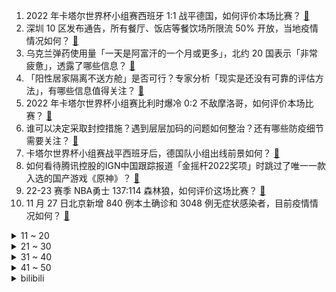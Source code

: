 1. 2022 年卡塔尔世界杯小组赛西班牙 1:1 战平德国，如何评价本场比赛？ [:link:](https://www.zhihu.com/question/569211844)
2. 深圳 10 区发布通告，所有餐厅、饭店等餐饮场所限流 50% 开放，当地疫情情况如何？ [:link:](https://www.zhihu.com/question/569132304)
3. 乌克兰弹药使用量「一天是阿富汗的一个月或更多」，北约 20 国表示「非常疲惫」，透露了哪些信息？ [:link:](https://www.zhihu.com/question/569169421)
4. 「阳性居家隔离不送方舱」是否可行？专家分析「现实是还没有可靠的评估方法」，有哪些信息值得关注？ [:link:](https://www.zhihu.com/question/569313732)
5. 2022 年卡塔尔世界杯小组赛比利时爆冷 0:2 不敌摩洛哥，如何评价本场比赛？ [:link:](https://www.zhihu.com/question/569193985)
6. 谁可以决定采取封控措施？遇到层层加码的问题如何整治？还有哪些防疫细节需要关注？ [:link:](https://www.zhihu.com/question/569151736)
7. 卡塔尔世界杯小组赛战平西班牙后，德国队小组出线前景如何？ [:link:](https://www.zhihu.com/question/569296787)
8. 如何看待腾讯控股的IGN中国跟踪报道「金摇杆2022奖项」时跳过了唯一一款入选的国产游戏《原神》？ [:link:](https://www.zhihu.com/question/568352485)
9. 22-23 赛季 NBA勇士 137:114 森林狼，如何评价这场比赛？ [:link:](https://www.zhihu.com/question/569294611)
10. 11 月 27 日北京新增 840 例本土确诊和 3048 例无症状感染者，目前疫情情况如何？ [:link:](https://www.zhihu.com/question/569314734)
<details>
<summary>11 ~ 20</summary>

11. 为何很多家庭都张贴了世界地图？ [:link:](https://www.zhihu.com/question/439647670)
12. 北大学者发现「经常喝牛奶，增加中国人肝癌和乳腺癌风险」，如何从医学角度解读？怎样喝更健康？ [:link:](https://www.zhihu.com/question/569314569)
13. 俄军中将称「美国正将生物实验室转移至第三国」，意味着什么？如若发生事故将会带来哪些影响？ [:link:](https://www.zhihu.com/question/569170843)
14. 九鼎存不存在，存在的话，是一个叫做九鼎的鼎还是九个鼎，为什么掉进洛河就找不到了呢，为什么历代没有寻找? [:link:](https://www.zhihu.com/question/31226914)
15. 如何看待北京市表示临时管控第一时间向群众发公告，原则上不超过 24 小时？这一规定的主要依据是什么？ [:link:](https://www.zhihu.com/question/569186278)
16. 因要求入职三个月才能交五险一金，西安女子婉拒 HR 后被斥「做你的微商去」，如何看待此行为？是否违法？ [:link:](https://www.zhihu.com/question/568356347)
17. 武侠江湖气息十足的诗词有哪些？ [:link:](https://www.zhihu.com/question/308413724)
18. 大学为何频繁撤销专业？ [:link:](https://www.zhihu.com/question/567608540)
19. 网传「中药感冒药卖断货药材要暴涨」，业内人士回应称「确实涨了，但不多」，哪些信息值得关注？ [:link:](https://www.zhihu.com/question/568808509)
20. 日本球迷在世界杯打扫看台获盛赞，日本富豪怒斥「是令人恶心的奴性，只是自我满足」，如何看待这一言论？ [:link:](https://www.zhihu.com/question/568993108)
</details>
<details>
<summary>21 ~ 30</summary>

21. 游戏本能不能取消键盘、电池来获得更大的空间用到性能和散热上? [:link:](https://www.zhihu.com/question/568661591)
22. 兰州一采样人员核酸阳性，官方通报称「其系医院检验士，已成立调查组」，有哪些信息值得关注？ [:link:](https://www.zhihu.com/question/569179513)
23. 马克龙将告诉拜登「别想既要我们在对华问题上帮你，又对我们实施通胀法案」，马克龙此番言论意味着什么？ [:link:](https://www.zhihu.com/question/569140100)
24. 「郑好办APP」回应「奥特曼可查询核酸结果」，称其核酸结果查询模块已升级完善，如何看待这一事件？ [:link:](https://www.zhihu.com/question/569134838)
25. 问英国人are you english(英格兰人除外）英国人会生气吗？ [:link:](https://www.zhihu.com/question/264998519)
26. 女子起早贪黑苦干 12 年赚钱给弟弟买车买房称「等他结婚再考虑自己」，如何看待此事？反映了哪些问题？ [:link:](https://www.zhihu.com/question/569143535)
27. 中央气象台发布寒潮最高等级橙色预警，我国大部地区将剧烈降温，多地有冻雨，我们该如何做好防范？ [:link:](https://www.zhihu.com/question/569185415)
28. 中国航天为什么在这两年密集发射？ [:link:](https://www.zhihu.com/question/493944281)
29. 首轮爆冷的亚洲球队沙特、日本小组赛第二轮都输了，它们的出线形势如何？如何评价两队两轮的技战术？ [:link:](https://www.zhihu.com/question/569194524)
30. 2022 年卡塔尔世界杯小组赛克罗地亚 4:1 加拿大送对手出局，如何评价本场比赛？ [:link:](https://www.zhihu.com/question/569211731)
</details>
<details>
<summary>31 ~ 40</summary>

31. 9 岁女童因不爱学习被妈妈丢高铁站，如何看待母亲的教育方式？孩子不爱学习该怎么办？ [:link:](https://www.zhihu.com/question/568786864)
32. 作为足球爱好者，你家都准备了什么看球时「解救嘴巴寂寞」的美食？ [:link:](https://www.zhihu.com/question/566849559)
33. 如何看待游戏《百面千相》11月27日实机演示直播？ [:link:](https://www.zhihu.com/question/568829205)
34. 2022 年卡塔尔世界杯小组赛日本 0:1 不敌哥斯达黎加，如何评价本场比赛？ [:link:](https://www.zhihu.com/question/569180000)
35. 神舟十五号瞄准 11 月 29 日发射，航天员为费俊龙、邓清明 、张陆，他们将完成哪些任务？ [:link:](https://www.zhihu.com/question/569318540)
36. 奈雪的茶更换中文名及 Logo，此前名创优品、元气森林也曾「去日化」整改，如何看待这一转变？ [:link:](https://www.zhihu.com/question/568783601)
37. 如何评价 2022 ICPC 济南站？ [:link:](https://www.zhihu.com/question/568201615)
38. 奔驰推出电动车加速订阅费，一年收费 1200 美元 ，如何看待这一收费？这一营销模式对行业有何影响？ [:link:](https://www.zhihu.com/question/568791499)
39. 退休后你有哪些想继续去实现的愿望？ [:link:](https://www.zhihu.com/question/568663989)
40. 有哪些充满禅意，耐人寻味的诗词？ [:link:](https://www.zhihu.com/question/457732856)
</details>
<details>
<summary>41 ~ 50</summary>

41. 贵州「杀妻灭子案」重审，「合谋情人」到庭，办案民警接受法庭调查，具体进展如何？有什么信息值得关注？ [:link:](https://www.zhihu.com/question/568766728)
42. 二战一个德国满编精锐装甲师（1943 年末配置）在平原能击溃几个同年代的满编日军师团？ [:link:](https://www.zhihu.com/question/568793246)
43. 11 月 27 日重庆新增本土感染病例「238+9447」例，目前当地疫情情况如何？ [:link:](https://www.zhihu.com/question/569315427)
44. 猫为什么被阉割能活的更久？人类有没有类似的情况，切掉某个器官能活的更久这样？ [:link:](https://www.zhihu.com/question/568964969)
45. 鹤壁 16 岁女生遭霸凌后续「校长等多人被处理」，涉案学生被开除，未成年校园霸凌应受到什么惩罚？ [:link:](https://www.zhihu.com/question/568372255)
46. 两部门发文对异地携带以及寄递电子烟产品、雾化物、电子烟用烟碱等实行限量管理，将会带来哪些改变？ [:link:](https://www.zhihu.com/question/568360009)
47. 嫦娥五号月壤研究取得新进展，首次发现撞击成因的亚微米级磁铁矿，这一发现有哪些意义？ [:link:](https://www.zhihu.com/question/568613187)
48. 如何评价傅东育执导、赵丽颖主演的电视剧《风吹半夏》？ [:link:](https://www.zhihu.com/question/569187526)
49. 不是说4K显示器最好是32寸么？ [:link:](https://www.zhihu.com/question/389038343)
50. 为控制移民数量，英国拟收紧留学生签证政策，将带来哪些影响? [:link:](https://www.zhihu.com/question/569160583)
</details><details>
<summary>bilibili</summary>

1. 羊村（2） [:link:](//www.bilibili.com/video/BV1yG4y1R7aA)
2. 无屏风表演《口技》还原文言文 ！！！ [:link:](//www.bilibili.com/video/BV1JD4y1e7Q4)
3. 自己做个深渊茶几，好像在家打了两口井 [:link:](//www.bilibili.com/video/BV1AG411F7eF)
4. 密室员工:“放心，我很敬业的” [:link:](//www.bilibili.com/video/BV13W4y1s7Y6)
5. 《原神》3.3版本PV：「六入尽明，诸相皆无」 [:link:](//www.bilibili.com/video/BV12K411975v)
6. 这可能是我这辈子距离梅西最近的一次 [:link:](//www.bilibili.com/video/BV1qR4y1o7WW)
7. ⚡反 向 广 告⚡ [:link:](//www.bilibili.com/video/BV14e4y1g7yD)
8. 致敬经典！马嘉祺翻唱亚洲第一男高音张雨生《我期待》 [:link:](//www.bilibili.com/video/BV1xG411M7hX)
9. 点进来爽！《每个眼神都只身荒野》宋亚轩炸翻舞台！ [:link:](//www.bilibili.com/video/BV12g411p7N3)
10. 头 号 洒 家 [:link:](//www.bilibili.com/video/BV1zg411p7Hp)
<details>
<summary>11 ~ 20</summary>

11. 加价之王惨败！丰田埃尔法对撞岚图梦想家 [:link:](//www.bilibili.com/video/BV11P411u7bK)
12. 疯油精，全款拿下 [:link:](//www.bilibili.com/video/BV1ZM411r7n7)
13. 当 代 热 门 网 络 视 频 现 状 [:link:](//www.bilibili.com/video/BV1Mg411i7K6)
14. 我带过的奇葩游客 [:link:](//www.bilibili.com/video/BV1J44y1X7dr)
15. 我收容了MC主世界的所有BOSS！！！ [:link:](//www.bilibili.com/video/BV1aP4y1X7XU)
16. 小猫咪打架能有多上头？吃了暗亏的喵师傅，还爆了件“装备”！ [:link:](//www.bilibili.com/video/BV1f24y1C7Ms)
17. 这都是啥...？厕纸地狱！2023年1月新番导视！【泛式】 [:link:](//www.bilibili.com/video/BV1RW4y1H7hL)
18. 绝了！好吃到爆！【肥牛白菜千层锅】一锅鲜到眉毛掉！ [:link:](//www.bilibili.com/video/BV1kW4y1H77k)
19. 【医学博士】危急情况如何自救？I 这条视频关键时刻能救你一命 [:link:](//www.bilibili.com/video/BV1N84y1y7qz)
20. 如此敏感 [:link:](//www.bilibili.com/video/BV1X14y1J72p)
</details>
<details>
<summary>21 ~ 30</summary>

21. 男性可以娶4个老婆？想去卡塔尔打工？别再瞎吹这个石油帝国了！【洞察社会系列80】 [:link:](//www.bilibili.com/video/BV1TK411R7bN)
22. “来查我们家！”好的，收到～ [:link:](//www.bilibili.com/video/BV1AM411k7Xu)
23. ⚡️监 狱 哥 哥⚡️ [:link:](//www.bilibili.com/video/BV1e8411L7CH)
24. 店里卖1588的招牌菜，自己在家做，居然只花了。。。 [:link:](//www.bilibili.com/video/BV17M411r7Sc)
25. 下次就算泥塘里有黄金～我都不下去摸了！ [:link:](//www.bilibili.com/video/BV1tD4y1s7SE)
26. 【warma】太恐怖了！才玩一下就天亮了 [:link:](//www.bilibili.com/video/BV1X3411f7jK)
27. 50斤蔬菜能做出多少蔬菜粉？帅小伙买来尝试，发现.... [:link:](//www.bilibili.com/video/BV12d4y1t7a8)
28. 求求你别玩假原神了！这才是真原神！草神逆袭！ [:link:](//www.bilibili.com/video/BV1v84y1r7sR)
29. 【危机合约#11】全网首杀 赝波行动登顶36  锐眼破虚浪 飞雪凝赝波 [:link:](//www.bilibili.com/video/BV1x8411L7i6)
30. 【36氪】为什么我们看病花了这么多钱，医院依旧不挣钱？ [:link:](//www.bilibili.com/video/BV1RK411d7KD)
</details>
<details>
<summary>31 ~ 40</summary>

31. 万物皆可名画 [:link:](//www.bilibili.com/video/BV19G4y1d7LF)
32. 挑战成为一只世界杯吉祥物 [:link:](//www.bilibili.com/video/BV1r841177sG)
33. 中式rap [:link:](//www.bilibili.com/video/BV1mW4y1W7XH)
34. 顶级饭店的糖醋排骨秘方，没想到这么简单！秘诀只有这2点！ [:link:](//www.bilibili.com/video/BV17e4y1g76f)
35. 未成年人沉迷游戏得到解决：不再玩游戏，而是看短视频 [:link:](//www.bilibili.com/video/BV1FP4y1d7EH)
36. 我们飞了10000公里！探秘巴黎地标，埃菲尔铁塔餐厅！ [:link:](//www.bilibili.com/video/BV1wP411u747)
37. 我的世界：矛盾的佛系种子，啥也没有，但又好像什么都有 [:link:](//www.bilibili.com/video/BV1WM411k7Gq)
38. 卡琳娜大型玩火现场！内含想删社死镜头，学会的第一个谐音梗竟是“紫腚大火”？ [:link:](//www.bilibili.com/video/BV1hM411r7Z5)
39. 我又找了一堆UP重考科目二，公布成绩的时候我震惊了... [:link:](//www.bilibili.com/video/BV18P411u7Xa)
40. 【Zc故事】强 人 锁 男 [:link:](//www.bilibili.com/video/BV1GM411r7Va)
</details>
<details>
<summary>41 ~ 50</summary>

41. 悲壮！武松断臂！百战英雄士，生平志未降！《水浒传》P48 [:link:](//www.bilibili.com/video/BV1m44y1X7da)
42. 【鞠婧祎】221125 东方风云榜 恋爱告急直拍 [:link:](//www.bilibili.com/video/BV1XD4y1e7r3)
43. 狗熊岭之谜即将揭晓...就在2023春节！～ [:link:](//www.bilibili.com/video/BV1s841177nQ)
44. 自制可以辅助做菜按摩的机械外骨骼 [:link:](//www.bilibili.com/video/BV16P411u7df)
45. 在？随个份子？（当我的好兄弟在我的婚礼上顺便结了个婚） [:link:](//www.bilibili.com/video/BV1WR4y1Z7R5)
46. 是的，我有个破吉尼斯世界纪录的朋友了（下集） [:link:](//www.bilibili.com/video/BV1dv4y117j7)
47. 最炫原神风变装 [:link:](//www.bilibili.com/video/BV1n24y1C7Kj)
48. 勇敢小狗 负重前行 [:link:](//www.bilibili.com/video/BV1j44y1X74L)
49. 接小人退散螂宝 [:link:](//www.bilibili.com/video/BV1kR4y1o7jg)
50. 【危机合约#11】赝波强杀 危机等级36 “不畏苦暗” [:link:](//www.bilibili.com/video/BV1V44y1D7kX)
</details>
<details>
<summary>51 ~ 60</summary>

51. 【特效熟】New Cydonia - Vox Akuma Cover【Vox Akuma/NIJISANJI EN】 [:link:](//www.bilibili.com/video/BV1qg411p7Sm)
52. 今年冬天吃烤地瓜了吗 [:link:](//www.bilibili.com/video/BV16M411r7Z7)
53. 男友在你面前VS男友在闺蜜面前 [:link:](//www.bilibili.com/video/BV1Q44y1X7hb)
54. 很多人和父母“绝交”，不是没有原因 [:link:](//www.bilibili.com/video/BV1kY411R7Yr)
55. 一个小女孩不慎食用了96颗大麻软糖，这是她的大脑发生的变化 [:link:](//www.bilibili.com/video/BV1fg411v7fL)
56. 在法国诺曼底吃席，海鲜盛宴流水席，海洋美味就在这一桌 [:link:](//www.bilibili.com/video/BV1MP4y1d7yZ)
57. 法律咨询，5块一次 [:link:](//www.bilibili.com/video/BV1y44y1X7K2)
58. 原 来 这 是 防 御 模 式 [:link:](//www.bilibili.com/video/BV1MG411F7Ur)
59. 预算十元，十道打工族必备月末贫穷料理，拮据的日子我要放开吃 [:link:](//www.bilibili.com/video/BV1fY411R7qm)
60. 既然父母没教育，那就交给我来教育 [:link:](//www.bilibili.com/video/BV1214y1J7TJ)
</details>
<details>
<summary>61 ~ 70</summary>

61. 不当人之风光大葬 [:link:](//www.bilibili.com/video/BV1984y1r7xo)
62. 【阿斗】红袍女巫真实身份揭秘，看完不忍直视！ 美剧史诗巨作《权力的游戏》第20期 [:link:](//www.bilibili.com/video/BV1dK41197pk)
63. 适合颜狗音饭的视听盛宴！他回来了！《每个眼神都只身荒野》宋亚轩高清竖版focus [:link:](//www.bilibili.com/video/BV1884y1r7HB)
64. 被唢呐送走的“日本神曲”，唢呐一响当场去世，网友：把布盖上 [:link:](//www.bilibili.com/video/BV1Y3411f75P)
65. 中国队夺冠卡塔尔世界杯的珍贵纪录片 [:link:](//www.bilibili.com/video/BV1984y1r7KQ)
66. 全球十大自助餐！顶级鱼子酱海鲜随便吃！500一位能吃回本吗 [:link:](//www.bilibili.com/video/BV1TK411R7EL)
67. 当你有个年龄差很大的哥哥 [:link:](//www.bilibili.com/video/BV1v44y1D7W4)
68. 心情不平稳思维混乱想象力枯竭的时候  来试试布朗噪声的效果 [:link:](//www.bilibili.com/video/BV1c14y1p7tG)
69. 22年前他花10分钟写的歌，我一听就是20年。 [:link:](//www.bilibili.com/video/BV12P411u7en)
70. 德军即将拥有核武器？燕子小队：无所谓，我会出手 [:link:](//www.bilibili.com/video/BV1ag411p7Ze)
</details>
<details>
<summary>71 ~ 80</summary>

71. LE SSERAFIM出道曲FEARLESS+THE HYDRA+TRAILER+ANTIFRAGILE 221126颁奖典礼高清舞台 [:link:](//www.bilibili.com/video/BV1y8411L7h7)
72. 刘庸尝试意大利牛排和香肠 [:link:](//www.bilibili.com/video/BV1QW4y1H7hW)
73. 你的呕吐系统，设计得有多垃圾？ [:link:](//www.bilibili.com/video/BV19Y411R7ZB)
74. 假如甄嬛就是纯元？！ [:link:](//www.bilibili.com/video/BV1uM411k7qo)
75. 盘点国足名梗名场面！看完你就知道为什么那么多人骂国足了！ [:link:](//www.bilibili.com/video/BV1Zd4y1t7xf)
76. Cheems，你要打破轮回吗? [:link:](//www.bilibili.com/video/BV1AP4y1d7MD)
77. “掩于冰点下的极致浪漫”-《ℬℴ𝓇𝓃 𝒶 𝒮𝓉𝓇𝒶𝓃ℊℯ𝓇》 [:link:](//www.bilibili.com/video/BV16P411u7gK)
78. 没拍下来后悔一辈子，是时候展示真正技术，说了外面禁止使用魔法#满级人类 #高能瞬间 [:link:](//www.bilibili.com/video/BV1QP411M7Qk)
79. “他们越是犯规内马尔，他就越想踢球，最后的桑巴舞者！” [:link:](//www.bilibili.com/video/BV1yK41197gv)
80. 改装300台机器人，保安大队成立！ [:link:](//www.bilibili.com/video/BV1GP411u79V)
</details>
<details>
<summary>81 ~ 90</summary>

81. 若把你比作歌 [:link:](//www.bilibili.com/video/BV1uY411Z7yL)
82. 《 白 蛇 的 替 身 小 卖 部 3.0 》 [:link:](//www.bilibili.com/video/BV1cD4y1v7bQ)
83. “进去了一个，还有一窝” [:link:](//www.bilibili.com/video/BV1cd4y1b7aY)
84. 卡塔尔世界杯“表情包王子”用中文感谢中国网友 [:link:](//www.bilibili.com/video/BV1nR4y1Z7FX)
85. 这下你满意了吧？ [:link:](//www.bilibili.com/video/BV17P411u7WU)
86. 《自由之摇》 [:link:](//www.bilibili.com/video/BV1je4y1g7i9)
87. 今天给年轻的南美自助餐老板上一课 [:link:](//www.bilibili.com/video/BV11W4y1H7Q3)
88. 世界观CG | 《猫咪公寓2》公测正式定档12月15日！ [:link:](//www.bilibili.com/video/BV1114y1J7qH)
89. 当你假扮NPC失败就会「死亡」!!？ [:link:](//www.bilibili.com/video/BV1Zv4y127r7)
90. 猛男就该肚大大！世界杯球迷主题曲 [:link:](//www.bilibili.com/video/BV1mW4y1H7rf)
</details>
<details>
<summary>91 ~ 100</summary>

91. "刺杀"绵羊料理…… [:link:](//www.bilibili.com/video/BV1dd4y1t7Nb)
92. 小猫咪穿个深V露给谁看呀？ [:link:](//www.bilibili.com/video/BV1XM411r7e3)
93. 怨种在我指导下，铁定能少走20年弯路！！！ [:link:](//www.bilibili.com/video/BV1ZM411r7T5)
94. 大庆赶海，退潮后捡到一只钩子直接钓大蛏子，比撒盐还要轻松 [:link:](//www.bilibili.com/video/BV1n44y1D71K)
95. 老交警：事故现场很多都是后脑开花 [:link:](//www.bilibili.com/video/BV1QP4y1R74y)
96. 警花测评：警用电击枪威力有多大？一米八小伙的腿都软了？ [:link:](//www.bilibili.com/video/BV1AP411u7Xj)
97. 骑行川西，大白天看到五只狼和一群秃鹫，有点害怕找了个铁皮房扎营 [:link:](//www.bilibili.com/video/BV1iG4y1d7xt)
98. 求求了, 中国学生别再这么写英语啦! | 英语写作常见问题 | 提高英文写作TIPS [:link:](//www.bilibili.com/video/BV1rK411d7mb)
99. 以众生的名义，如来佛祖如何布局“西天取经”？（上篇） [:link:](//www.bilibili.com/video/BV1iG411M7Uu)
100. 乒乓球为什么不能被带上飞机？ [:link:](//www.bilibili.com/video/BV1ND4y1x74K)
</details></details>